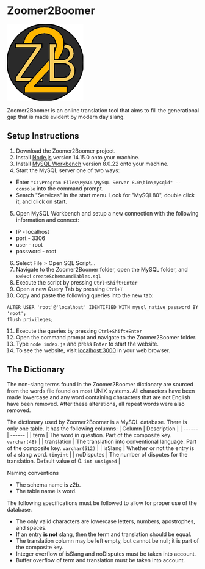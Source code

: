 # Zoomer2Boomer
![Logo](./public/img/logo.png "A beautiful logo")

Zoomer2Boomer is an online translation tool that aims to fill the generational gap that is made evident by modern day slang.

## Setup Instructions
1. Download the Zoomer2Boomer project.
2. Install [Node.js](https://nodejs.org/en/) version 14.15.0 onto your machine.
3. Install [MySQL Workbench](https://dev.mysql.com/downloads/workbench/) version 8.0.22 onto your machine.
4. Start the MySQL server one of two ways:
  * Enter `"C:\Program Files\MySQL\MySQL Server 8.0\bin\mysqld" --console` into the command prompt.
  * Search "Services" in the start menu. Look for "MySQL80", double click it, and click on start.
5. Open MySQL Workbench and setup a new connection with the following information and connect:
  * IP - localhost
  * port - 3306
  * user - root
  * password - root
6. Select File > Open SQL Script...
7. Navigate to the Zoomer2Boomer folder, open the MySQL folder, and select `createSchemaAndTables.sql`
8. Execute the script by pressing `Ctrl+Shift+Enter`
9. Open a new Query Tab by pressing `Ctrl+T`
10. Copy and paste the following queries into the new tab:
  ```
  ALTER USER 'root'@'localhost' IDENTIFIED WITH mysql_native_password BY 'root';
  flush privileges;
  ```
11. Execute the queries by pressing `Ctrl+Shift+Enter`
12. Open the command prompt and navigate to the Zoomer2Boomer folder.
13. Type `node index.js` and press `Enter` to start the website.
14. To see the website, visit [localhost:3000](http://localhost:3000) in your web browser.

## The Dictionary
The non-slang terms found in the Zoomer2Boomer dictionary are sourced from the words file found on most UNIX systems. All characters have been made lowercase and any word containing characters that are not English have been removed. After these alterations, all repeat words were also removed.

The dictionary used by Zoomer2Boomer is a MySQL database. There is only one table. It has the following columns:
| Column        | Description                                                                           |
| ------        | ------                                                                                |
| term          | The word in question. Part of the composite key. `varchar(48)`                        |
| translation   | The translation into conventional language. Part of the composite key. `varchar(512)` |
| isSlang       | Whether or not the entry is of a slang word. `tinyint`                                |
| noDisputes    | The number of disputes for the translation. Default value of 0. `int unsigned`        |

Naming conventions
* The schema name is z2b.
* The table name is word.

The following specifications must be followed to allow for proper use of the database.
* The only valid characters are lowercase letters, numbers, apostrophes, and spaces.
* If an entry __is not__ slang, then the term and translation should be equal.
* The translation column may be left empty, but cannot be null; it is part of the composite key.
* Integer overflow of isSlang and noDisputes must be taken into account.
* Buffer overflow of term and translation must be taken into account.
